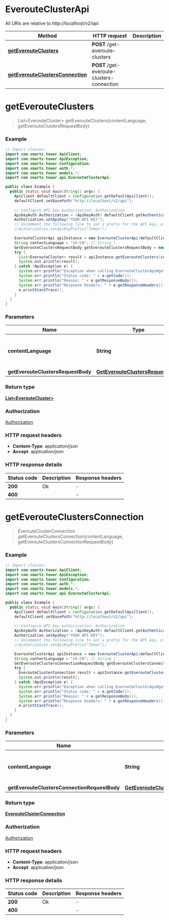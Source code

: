 # EverouteClusterApi

All URIs are relative to *http://localhost/v2/api*

Method | HTTP request | Description
------------- | ------------- | -------------
[**getEverouteClusters**](EverouteClusterApi.md#getEverouteClusters) | **POST** /get-everoute-clusters | 
[**getEverouteClustersConnection**](EverouteClusterApi.md#getEverouteClustersConnection) | **POST** /get-everoute-clusters-connection | 


<a name="getEverouteClusters"></a>
# **getEverouteClusters**
> List&lt;EverouteCluster&gt; getEverouteClusters(contentLanguage, getEverouteClustersRequestBody)



### Example
```java
// Import classes:
import com.smartx.tower.ApiClient;
import com.smartx.tower.ApiException;
import com.smartx.tower.Configuration;
import com.smartx.tower.auth.*;
import com.smartx.tower.models.*;
import com.smartx.tower.api.EverouteClusterApi;

public class Example {
  public static void main(String[] args) {
    ApiClient defaultClient = Configuration.getDefaultApiClient();
    defaultClient.setBasePath("http://localhost/v2/api");
    
    // Configure API key authorization: Authorization
    ApiKeyAuth Authorization = (ApiKeyAuth) defaultClient.getAuthentication("Authorization");
    Authorization.setApiKey("YOUR API KEY");
    // Uncomment the following line to set a prefix for the API key, e.g. "Token" (defaults to null)
    //Authorization.setApiKeyPrefix("Token");

    EverouteClusterApi apiInstance = new EverouteClusterApi(defaultClient);
    String contentLanguage = "zh-CN"; // String | 
    GetEverouteClustersRequestBody getEverouteClustersRequestBody = new GetEverouteClustersRequestBody(); // GetEverouteClustersRequestBody | 
    try {
      List<EverouteCluster> result = apiInstance.getEverouteClusters(contentLanguage, getEverouteClustersRequestBody);
      System.out.println(result);
    } catch (ApiException e) {
      System.err.println("Exception when calling EverouteClusterApi#getEverouteClusters");
      System.err.println("Status code: " + e.getCode());
      System.err.println("Reason: " + e.getResponseBody());
      System.err.println("Response headers: " + e.getResponseHeaders());
      e.printStackTrace();
    }
  }
}
```

### Parameters

Name | Type | Description  | Notes
------------- | ------------- | ------------- | -------------
 **contentLanguage** | **String**|  | [enum: zh-CN, en-US]
 **getEverouteClustersRequestBody** | [**GetEverouteClustersRequestBody**](GetEverouteClustersRequestBody.md)|  |

### Return type

[**List&lt;EverouteCluster&gt;**](EverouteCluster.md)

### Authorization

[Authorization](../README.md#Authorization)

### HTTP request headers

 - **Content-Type**: application/json
 - **Accept**: application/json

### HTTP response details
| Status code | Description | Response headers |
|-------------|-------------|------------------|
**200** | Ok |  -  |
**400** |  |  -  |

<a name="getEverouteClustersConnection"></a>
# **getEverouteClustersConnection**
> EverouteClusterConnection getEverouteClustersConnection(contentLanguage, getEverouteClustersConnectionRequestBody)



### Example
```java
// Import classes:
import com.smartx.tower.ApiClient;
import com.smartx.tower.ApiException;
import com.smartx.tower.Configuration;
import com.smartx.tower.auth.*;
import com.smartx.tower.models.*;
import com.smartx.tower.api.EverouteClusterApi;

public class Example {
  public static void main(String[] args) {
    ApiClient defaultClient = Configuration.getDefaultApiClient();
    defaultClient.setBasePath("http://localhost/v2/api");
    
    // Configure API key authorization: Authorization
    ApiKeyAuth Authorization = (ApiKeyAuth) defaultClient.getAuthentication("Authorization");
    Authorization.setApiKey("YOUR API KEY");
    // Uncomment the following line to set a prefix for the API key, e.g. "Token" (defaults to null)
    //Authorization.setApiKeyPrefix("Token");

    EverouteClusterApi apiInstance = new EverouteClusterApi(defaultClient);
    String contentLanguage = "zh-CN"; // String | 
    GetEverouteClustersConnectionRequestBody getEverouteClustersConnectionRequestBody = new GetEverouteClustersConnectionRequestBody(); // GetEverouteClustersConnectionRequestBody | 
    try {
      EverouteClusterConnection result = apiInstance.getEverouteClustersConnection(contentLanguage, getEverouteClustersConnectionRequestBody);
      System.out.println(result);
    } catch (ApiException e) {
      System.err.println("Exception when calling EverouteClusterApi#getEverouteClustersConnection");
      System.err.println("Status code: " + e.getCode());
      System.err.println("Reason: " + e.getResponseBody());
      System.err.println("Response headers: " + e.getResponseHeaders());
      e.printStackTrace();
    }
  }
}
```

### Parameters

Name | Type | Description  | Notes
------------- | ------------- | ------------- | -------------
 **contentLanguage** | **String**|  | [enum: zh-CN, en-US]
 **getEverouteClustersConnectionRequestBody** | [**GetEverouteClustersConnectionRequestBody**](GetEverouteClustersConnectionRequestBody.md)|  |

### Return type

[**EverouteClusterConnection**](EverouteClusterConnection.md)

### Authorization

[Authorization](../README.md#Authorization)

### HTTP request headers

 - **Content-Type**: application/json
 - **Accept**: application/json

### HTTP response details
| Status code | Description | Response headers |
|-------------|-------------|------------------|
**200** | Ok |  -  |
**400** |  |  -  |

